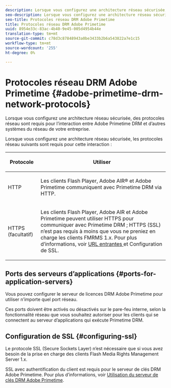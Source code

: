 ```yaml
---
description: Lorsque vous configurez une architecture réseau sécurisée, des protocoles réseau sont requis pour l’interaction entre Adobe Primetime DRM et d’autres systèmes du réseau de votre entreprise.
seo-description: Lorsque vous configurez une architecture réseau sécurisée, des protocoles réseau sont requis pour l’interaction entre Adobe Primetime DRM et d’autres systèmes du réseau de votre entreprise.
seo-title: Protocoles réseau DRM Adobe Primetime
title: Protocoles réseau DRM Adobe Primetime
uuid: 8954e33c-83ac-4b40-9e45-005d4954b44e
translation-type: tm+mt
source-git-commit: c78d3c87848943a0be3433b2b6a543822a7e1c15
workflow-type: tm+mt
source-wordcount: '255'
ht-degree: 0%

---
```



# Protocoles réseau DRM Adobe Primetime {#adobe-primetime-drm-network-protocols}

Lorsque vous configurez une architecture réseau sécurisée, des protocoles réseau sont requis pour l’interaction entre Adobe Primetime DRM et d’autres systèmes du réseau de votre entreprise.

Lorsque vous configurez une architecture réseau sécurisée, les protocoles réseau suivants sont requis pour cette interaction :

<table frame="all" colsep="1" rowsep="1" class="+ topic/table adobe-d/table " id="table_itc_33z_n4"> 
 <thead class="- topic/thead "> 
  <tr rowsep="1" class="- topic/row "> 
   <th colname="1" class="- topic/entry entry"> <p class="- topic/p ">Protocole </p> </th> 
   <th colname="2" class="- topic/entry entry"> <p class="- topic/p ">Utiliser </p> </th> 
  </tr> 
 </thead>
 <tbody class="- topic/tbody "> 
  <tr rowsep="1" class="- topic/row "> 
   <td colname="1" class="- topic/entry "> <p class="- topic/p ">HTTP </p> </td> 
   <td colname="2" class="- topic/entry "> <p class="- topic/p ">Les clients Flash Player, Adobe AIR® et Adobe Primetime communiquent avec Primetime DRM via HTTP. </p> </td> 
  </tr> 
  <tr rowsep="0" class="- topic/row "> 
   <td colname="1" class="- topic/entry "> <p class="- topic/p ">HTTPS (facultatif) </p> </td> 
   <td colname="2" class="- topic/entry "> <p class="- topic/p ">Les clients Flash Player, Adobe AIR et Adobe Primetime peuvent utiliser HTTPS pour communiquer avec Primetime DRM ; HTTPS (SSL) n’est pas requis à moins que vous ne preniez en charge les clients FMRMS 1.x. Pour plus d’informations, voir <a href="../../secure-deployment-guidelines/overview/network-topology-firewall-rules.md" format="dita" scope="local"> URL entrantes </a> et Configuration de SSL. </p> </td> 
  </tr> 
 </tbody> 
</table>

## Ports des serveurs d’applications {#ports-for-application-servers}

Vous pouvez configurer le serveur de licences DRM Adobe Primetime pour utiliser n’importe quel port réseau.

Ces ports doivent être activés ou désactivés sur le pare-feu interne, selon la fonctionnalité réseau que vous souhaitez autoriser pour les clients qui se connectent au serveur d’applications qui exécute Primetime DRM.

## Configuration de SSL {#configuring-ssl}

Le protocole SSL (Secure Sockets Layer) n’est nécessaire que si vous avez besoin de la prise en charge des clients Flash Media Rights Management Server 1.x.

SSL avec authentification du client est requis pour le serveur de clés DRM Adobe Primetime. Pour plus d’informations, voir [Utilisation du serveur de clés DRM Adobe Primetime](../../using-the-drm-key-server/requirements.md).